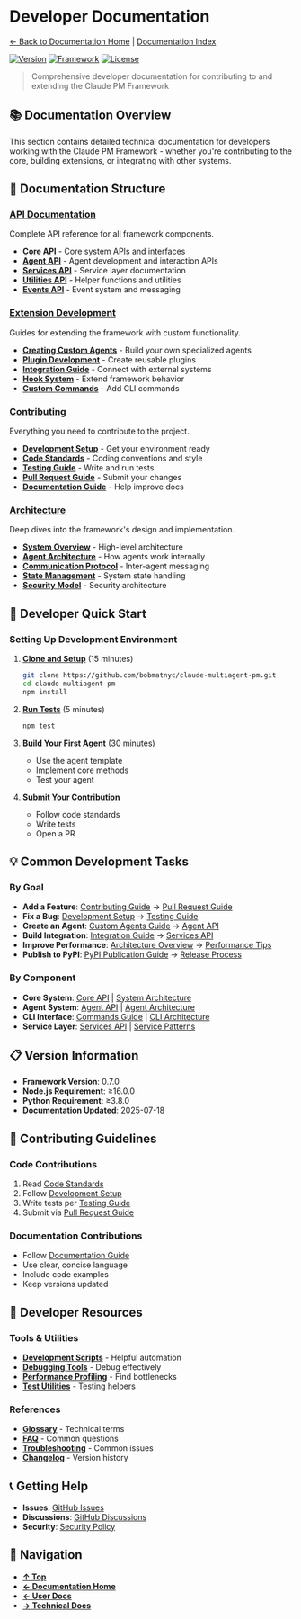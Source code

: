 # Developer Documentation

[← Back to Documentation Home](../README.md) | [Documentation Index](../index.md)

[![Version](https://img.shields.io/badge/version-0.7.0-blue.svg)](https://www.npmjs.com/package/@bobmatnyc/claude-multiagent-pm)
[![Framework](https://img.shields.io/badge/framework-014-green.svg)](../../framework/CLAUDE.md)
[![License](https://img.shields.io/badge/license-MIT-blue.svg)](../../LICENSE)

> Comprehensive developer documentation for contributing to and extending the Claude PM Framework

## 📚 Documentation Overview

This section contains detailed technical documentation for developers working with the Claude PM Framework - whether you're contributing to the core, building extensions, or integrating with other systems.

## 📖 Documentation Structure

### [API Documentation](./api/README.md)
Complete API reference for all framework components.

- **[Core API](./api/core.md)** - Core system APIs and interfaces
- **[Agent API](./api/agents.md)** - Agent development and interaction APIs
- **[Services API](./api/services.md)** - Service layer documentation
- **[Utilities API](./api/utilities.md)** - Helper functions and utilities
- **[Events API](./api/events.md)** - Event system and messaging

### [Extension Development](./extensions/README.md)
Guides for extending the framework with custom functionality.

- **[Creating Custom Agents](./extensions/custom-agents.md)** - Build your own specialized agents
- **[Plugin Development](./extensions/plugins.md)** - Create reusable plugins
- **[Integration Guide](./extensions/integrations.md)** - Connect with external systems
- **[Hook System](./extensions/hooks.md)** - Extend framework behavior
- **[Custom Commands](./extensions/commands.md)** - Add CLI commands

### [Contributing](./contributing/README.md)
Everything you need to contribute to the project.

- **[Development Setup](./contributing/setup.md)** - Get your environment ready
- **[Code Standards](./contributing/standards.md)** - Coding conventions and style
- **[Testing Guide](./contributing/testing.md)** - Write and run tests
- **[Pull Request Guide](./contributing/pull-requests.md)** - Submit your changes
- **[Documentation Guide](./contributing/documentation.md)** - Help improve docs

### [Architecture](./architecture/README.md)
Deep dives into the framework's design and implementation.

- **[System Overview](./architecture/overview.md)** - High-level architecture
- **[Agent Architecture](./architecture/agents.md)** - How agents work internally
- **[Communication Protocol](./architecture/communication.md)** - Inter-agent messaging
- **[State Management](./architecture/state.md)** - System state handling
- **[Security Model](./architecture/security.md)** - Security architecture

## 🚀 Developer Quick Start

### Setting Up Development Environment

1. **[Clone and Setup](./contributing/setup.md)** (15 minutes)
   ```bash
   git clone https://github.com/bobmatnyc/claude-multiagent-pm.git
   cd claude-multiagent-pm
   npm install
   ```

2. **[Run Tests](./contributing/testing.md)** (5 minutes)
   ```bash
   npm test
   ```

3. **[Build Your First Agent](./extensions/custom-agents.md)** (30 minutes)
   - Use the agent template
   - Implement core methods
   - Test your agent

4. **[Submit Your Contribution](./contributing/pull-requests.md)**
   - Follow code standards
   - Write tests
   - Open a PR

## 💡 Common Development Tasks

### By Goal
- **Add a Feature**: [Contributing Guide](./contributing/README.md) → [Pull Request Guide](./contributing/pull-requests.md)
- **Fix a Bug**: [Development Setup](./contributing/setup.md) → [Testing Guide](./contributing/testing.md)
- **Create an Agent**: [Custom Agents Guide](./extensions/custom-agents.md) → [Agent API](./api/agents.md)
- **Build Integration**: [Integration Guide](./extensions/integrations.md) → [Services API](./api/services.md)
- **Improve Performance**: [Architecture Overview](./architecture/overview.md) → [Performance Tips](./contributing/performance.md)
- **Publish to PyPI**: [PyPI Publication Guide](../PYPI_PUBLICATION_GUIDE.md) → [Release Process](./contributing/release-process.md)

### By Component
- **Core System**: [Core API](./api/core.md) | [System Architecture](./architecture/overview.md)
- **Agent System**: [Agent API](./api/agents.md) | [Agent Architecture](./architecture/agents.md)
- **CLI Interface**: [Commands Guide](./extensions/commands.md) | [CLI Architecture](./architecture/cli.md)
- **Service Layer**: [Services API](./api/services.md) | [Service Patterns](./architecture/services.md)

## 📋 Version Information

- **Framework Version**: 0.7.0
- **Node.js Requirement**: ≥16.0.0
- **Python Requirement**: ≥3.8.0
- **Documentation Updated**: 2025-07-18

## 🤝 Contributing Guidelines

### Code Contributions
1. Read [Code Standards](./contributing/standards.md)
2. Follow [Development Setup](./contributing/setup.md)
3. Write tests per [Testing Guide](./contributing/testing.md)
4. Submit via [Pull Request Guide](./contributing/pull-requests.md)

### Documentation Contributions
- Follow [Documentation Guide](./contributing/documentation.md)
- Use clear, concise language
- Include code examples
- Keep versions updated

## 🔧 Developer Resources

### Tools & Utilities
- **[Development Scripts](./tools/scripts.md)** - Helpful automation
- **[Debugging Tools](./tools/debugging.md)** - Debug effectively
- **[Performance Profiling](./tools/profiling.md)** - Find bottlenecks
- **[Test Utilities](./tools/testing.md)** - Testing helpers

### References
- **[Glossary](./reference/glossary.md)** - Technical terms
- **[FAQ](./reference/faq.md)** - Common questions
- **[Troubleshooting](./reference/troubleshooting.md)** - Common issues
- **[Changelog](../releases/README.md)** - Version history

## 📞 Getting Help

- **Issues**: [GitHub Issues](https://github.com/bobmatnyc/claude-multiagent-pm/issues)
- **Discussions**: [GitHub Discussions](https://github.com/bobmatnyc/claude-multiagent-pm/discussions)
- **Security**: [Security Policy](./contributing/security.md)

## 🔄 Navigation

- **[↑ Top](#developer-documentation)**
- **[← Documentation Home](../README.md)**
- **[← User Docs](../user/README.md)**
- **[→ Technical Docs](../technical/README.md)**